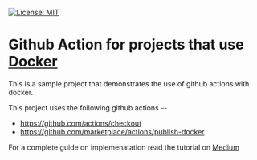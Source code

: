 
[![License: MIT](https://img.shields.io/badge/License-MIT-yellow.svg)](https://opensource.org/licenses/MIT)

# Github Action for projects that use [Docker](https://www.docker.com/)

This is a sample project that demonstrates the use of github actions with docker.

This project uses the following github actions --

* https://github.com/actions/checkout
* https://github.com/marketplace/actions/publish-docker

For a complete guide on implemenatation read the tutorial on [Medium](https://medium.com/better-programming/github-actions-for-docker-eaf22bbcc879)
